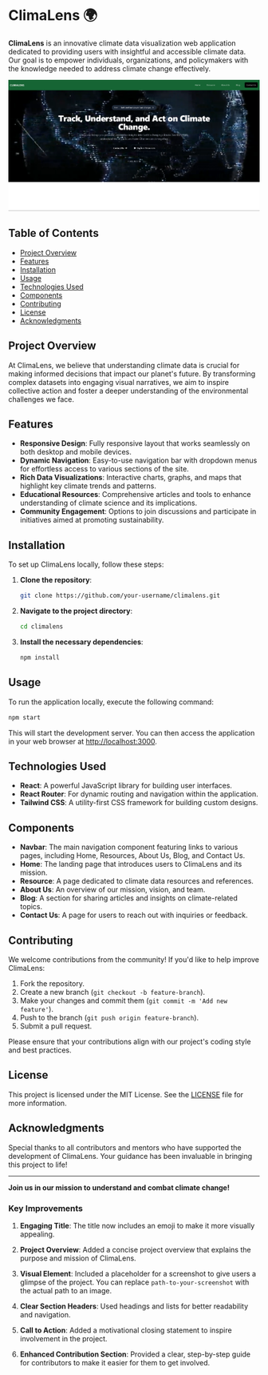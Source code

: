 # ClimaLens 🌍

**ClimaLens** is an innovative climate data visualization web application dedicated to providing users with insightful and accessible climate data. Our goal is to empower individuals, organizations, and policymakers with the knowledge needed to address climate change effectively.

![ClimaLens Screenshot](https://raw.githubusercontent.com/priyanshu-priya/ClimaLens/main/src/assets/image.png) <!-- Update this path with the actual screenshot of your project -->

## Table of Contents

- [Project Overview](#project-overview)
- [Features](#features)
- [Installation](#installation)
- [Usage](#usage)
- [Technologies Used](#technologies-used)
- [Components](#components)
- [Contributing](#contributing)
- [License](#license)
- [Acknowledgments](#acknowledgments)

## Project Overview

At ClimaLens, we believe that understanding climate data is crucial for making informed decisions that impact our planet's future. By transforming complex datasets into engaging visual narratives, we aim to inspire collective action and foster a deeper understanding of the environmental challenges we face.

## Features

- **Responsive Design**: Fully responsive layout that works seamlessly on both desktop and mobile devices.
- **Dynamic Navigation**: Easy-to-use navigation bar with dropdown menus for effortless access to various sections of the site.
- **Rich Data Visualizations**: Interactive charts, graphs, and maps that highlight key climate trends and patterns.
- **Educational Resources**: Comprehensive articles and tools to enhance understanding of climate science and its implications.
- **Community Engagement**: Options to join discussions and participate in initiatives aimed at promoting sustainability.

## Installation

To set up ClimaLens locally, follow these steps:

1. **Clone the repository**:
   ```bash
   git clone https://github.com/your-username/climalens.git
   ```
2. **Navigate to the project directory**:
   ```bash
   cd climalens
   ```
3. **Install the necessary dependencies**:
   ```bash
   npm install
   ```

## Usage

To run the application locally, execute the following command:

```bash
npm start
```

This will start the development server. You can then access the application in your web browser at [http://localhost:3000](http://localhost:3000).

## Technologies Used

- **React**: A powerful JavaScript library for building user interfaces.
- **React Router**: For dynamic routing and navigation within the application.
- **Tailwind CSS**: A utility-first CSS framework for building custom designs.

## Components

- **Navbar**: The main navigation component featuring links to various pages, including Home, Resources, About Us, Blog, and Contact Us.
- **Home**: The landing page that introduces users to ClimaLens and its mission.
- **Resource**: A page dedicated to climate data resources and references.
- **About Us**: An overview of our mission, vision, and team.
- **Blog**: A section for sharing articles and insights on climate-related topics.
- **Contact Us**: A page for users to reach out with inquiries or feedback.

## Contributing

We welcome contributions from the community! If you'd like to help improve ClimaLens:

1. Fork the repository.
2. Create a new branch (`git checkout -b feature-branch`).
3. Make your changes and commit them (`git commit -m 'Add new feature'`).
4. Push to the branch (`git push origin feature-branch`).
5. Submit a pull request.

Please ensure that your contributions align with our project's coding style and best practices.

## License

This project is licensed under the MIT License. See the [LICENSE](LICENSE) file for more information.

## Acknowledgments

Special thanks to all contributors and mentors who have supported the development of ClimaLens. Your guidance has been invaluable in bringing this project to life!

---

**Join us in our mission to understand and combat climate change!**


### Key Improvements

1. **Engaging Title**: The title now includes an emoji to make it more visually appealing.
   
2. **Project Overview**: Added a concise project overview that explains the purpose and mission of ClimaLens.

3. **Visual Element**: Included a placeholder for a screenshot to give users a glimpse of the project. You can replace `path-to-your-screenshot` with the actual path to an image.

4. **Clear Section Headers**: Used headings and lists for better readability and navigation.

5. **Call to Action**: Added a motivational closing statement to inspire involvement in the project.

6. **Enhanced Contribution Section**: Provided a clear, step-by-step guide for contributors to make it easier for them to get involved.
